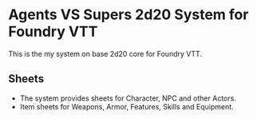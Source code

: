 # Agents VS Supers 2d20 System for Foundry VTT

This is the my system on base 2d20 core for Foundry VTT.

## Sheets

- The system provides sheets for Character, NPC and other Actors.
- Item sheets for Weapons, Armor, Features, Skills and Equipment.